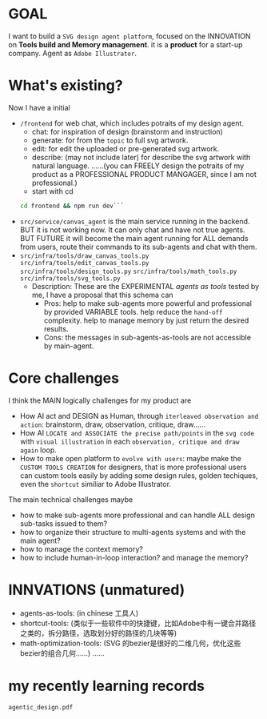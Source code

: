 # GOAL
I want to build a `SVG design agent platform`, focused on the INNOVATION on **Tools build and Memory management**.
it is a **product** for a start-up company. Agent as `Adobe Illustrator`.

# What's existing?
Now I have a initial 
- `/frontend` for web chat, which includes potraits of my design agent. 
    - chat: for inspiration of design (brainstorm and instruction)
    - generate: for from the `topic` to full svg artwork.
    - edit: for edit the uploaded or pre-generated svg artwork.
    - describe: (may not include later) for describe the svg artwork with natural language.
    ......(you can FREELY design the potraits of my product as a PROFESSIONAL PRODUCT MANGAGER, since I am not professional.)
    - start with cd 
    ```bash 
    cd frontend && npm run dev```
- `src/service/canvas_agent` is the main service running in the backend. BUT it is not working now. It can only chat and have not true agents. BUT FUTURE it will become the main agent running for ALL demands from users, route their commands to its sub-agents and chat with them.
- `src/infra/tools/draw_canvas_tools.py` `src/infra/tools/edit_canvas_tools.py` `src/infra/tools/design_tools.py` `src/infra/tools/math_tools.py` `src/infra/tools/svg_tools.py` 
    - Description: These are the EXPERIMENTAL *agents as tools* tested by me, I have a proposal that this schema can 
        - Pros: help to make sub-agents more powerful and professional by provided VARIABLE tools. help reduce the `hand-off` complexity. help to manage memory by just return the desired results.
        - Cons: the messages in sub-agents-as-tools are not accessible by main-agent.

# Core challenges
I think the MAIN logically challenges for my product are 
- How AI act and DESIGN as Human, through `iterleaved observation and action`: brainstorm, draw, observation, critique, draw......
- How AI `LOCATE and ASSOCIATE the precise path/points` in the `svg code` with `visual illustration` in each `observation, critique and draw again` loop.
- How to make open platform to `evolve with users`: maybe make the `CUSTOM TOOLS CREATION` for designers, that is more professional users can custom tools easily by adding some design rules, golden techiques, even the `shortcut` similiar to Adobe Illustrator.

The main technical challenges maybe 
- how to make sub-agents more professional and can handle ALL design sub-tasks issued to them?
- how to organize their structure to multi-agents systems and with the main agent?
- how to manage the context memory?
- how to include human-in-loop interaction? and manage the memory?

# INNVATIONS (unmatured)
- agents-as-tools: (in chinese 工具人)
- shortcut-tools: (类似于一些软件中的快捷键，比如Adobe中有一键合并路径之类的，拆分路径，选取划分好的路径的几块等等)
- math-optimization-tools: (SVG 的bezier是很好的二维几何，优化这些bezier的组合几何......)
......

# my recently learning records
`agentic_design.pdf`

    